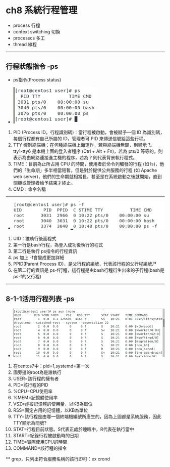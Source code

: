 # ch8 系統行程管理

* process 行程
* context switching 切換
* processcs 多工
* thread 線程
************************************************
## 行程狀態指令 -ps
* ps指令(Process status)
 
* ![](https://github.com/sps326532/108linux--note/blob/master/1.PNG)
 
 1. PID (Process ID，行程識別碼)：當行程被啟動，會被賦予一個 ID 為識別碼，每個行程都有自己所屬的 ID，管理者可 PID 來傳送信號給這些行程。
 2. TTY 控制終端機：在何種終端機上面運作，若與終端機無關，則顯示 ?。
 tty1-tty6 是本機上面的登入者程序 (Ctrl + Alt + Fn)，若為 pts/0 等等的，則表示為由網路連接進主機的程序，若為 ? 則代表背景執行程式。
 3. TIME：目前為止所占用 CPU 的時間，使用者於命令列觸發的行程 (如 ls)，他們的「生命期」多半相當短暫。但是對於提供公共服務的行程 (如 Apache web server)，他們的生命期就相當長，甚至是在系統啟動之後就開始，直到關機或管理者給予結束才終止。
4. CMD：命令名稱
*************************************************************************************************************************
* ![](https://github.com/sps326532/108linux--note/blob/master/2.PNG)

1. UID：誰執行後面程式
2. 第一行是bash行程，為登入成功後執行的程式
3. 第二行是執行 ps指令的行程資訊
4. ps 加上 -f會變成更加詳細
5. PPID(Parent Process ID)，是父行程的編號，代表該行程的父行程編號ㄕ
6. 在第二行的資訊是 ps-f行程，這行程是由bash行程衍生出來的子行程(bash是ps-f的父行程)

**********************************************************************************
## 8-1-1活用行程列表 -ps
* ![](https://github.com/sps326532/108linux--note/blob/master/3.PNG)

1. 在centos7中：pid=1,systemd=第一次
2. 圖旁邊的root為是誰執行
3. USER=該行程的擁有者
4. PID=該行程的PID
5. %CPU=CPU使用率
6. %MEM=記憶體使用率
7. VSZ=虛擬記憶體的使用量，以KB為單位
8. RSS=固定占用的記憶體，以KB為單位
9. TTY=該行程是由哪一個終端機編號所產生的，因為上圖都是系統服務，因此TTY顯示為問號?
10. STAT=行程目前狀態。S代表正處於睡眠中，R代表在執行當中
11. START=紀錄行程被啟動時的日期
12. TIME=實際使用CPU的時間
13. COMMAND=該行程的指令

** grep，只列出符合服務名稱的該行即可：ex crond




